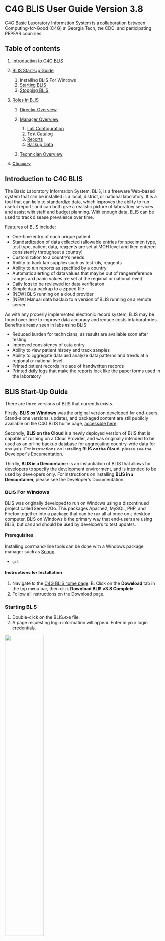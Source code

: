 # C4G BLIS User Guide Version 3.8

C4G Basic Laboratory Information System is a collaboration between Computing-for-Good (C4G) at Georgia Tech, the CDC, and participating PEPFAR countries.

<div style="page-break-after: always;"></div>

## Table of contents
1. [Introduction to C4G BLIS](#introduction)
2. [BLIS Start-Up Guide](#startup)
    1. [Installing BLIS For Windows](#blis_windows)
    2. [Starting BLIS](#starting_blis)
    3. [Stopping BLIS](#stopping_blis)

3. [Roles in BLIS](#blis_roles)
    1. [Director Overview](#director_overview)
    2. [Manager Overview](#manager_overview)
        1. [Lab Configuration](#lab_configuration)
        2. [Test Catalog](#test_catalog)
        3. [Reports](#reports)
        4. [Backup Data](#backup_data)

    3. [Technician Overview](#technician_overview)
4. [Glossary](#glossary)


## Introduction to C4G BLIS <a name="introduction"></a>
The Basic Laboratory Information System, BLIS, is a freeware Web-based system that can be installed in a local, district, or national laboratory. It is a tool that can help to standardize data, which improves the ability to run useful reports and can both give a realistic picture of laboratory services and assist with staff and budget planning. With enough data, BLIS can be used to track disease prevalence over time.

Features of BLIS include:
- One-time entry of each unique patient
- Standardization of data collected (allowable entries for specimen type, test type, patient data, reagents are set at MOH level and then entered consistently throughout a country)
- Customization to a country’s needs
- Ability to track lab supplies such as test kits, reagents
- Ability to run reports as specified by a country
- Automatic alerting of data values that may be out of range(reference ranges and panic values are set at the regional or national level)
- Daily logs to be reviewed for data verification
- Simple data backup to a zipped file 
- [NEW] BLIS running on a cloud provider
- [NEW] Manual data backup to a version of BLIS running on a remote server

As with any properly implemented electronic record system, BLIS may be found over time to improve data accuracy and reduce costs in laboratories. Benefits already seen in labs using BLIS:
- Reduced burden for technicians, as results are available soon after testing
- Improved consistency of data entry
- Ability to view patient history and track samples
- Ability to aggregate data and analyze data patterns and trends at a regional or national level
- Printed patient records in place of handwritten records
- Printed daily logs that make the reports look like the paper forms used in the laboratory

## BLIS Start-Up Guide <a name="startup"></a>
There are three versions of BLIS that currently exists. 

Firstly, **BLIS on Windows** was the original version developed for end-users. Stand-alone versions, updates, and packaged content are still publicly available on the C4G BLIS home page, [accessible here](http://blis.cc.gatech.edu/).

Secondly, **BLIS on the Cloud** is a newly deployed version of BLIS that is capable of running on a Cloud Provider, and was originally intended to be used as an online backup database for aggregating country-wide data for analysis. For instructions on installing **BLIS on the Cloud**, please see the Developer's Documentation.

Thirdly, **BLIS in a Devcontainer** is an instantiation of BLIS that allows for developers to specify the development environment, and is intended to be used by developers only. For instructions on installing **BLIS in a Devcontainer**, please see the Developer's Documentation.

### BLIS For Windows <a name="blis_windows"></a>
BLIS was originally developed to run on Windows using a discontinued project called Server2Go. This packages Apache2, MySQL, PHP, and Firefox together into a package that can be run all at once on a desktop computer. BLIS on Windows is the primary way that end-users are using BLIS, but can and should be used by developers to test updates.

#### Prerequisites
Installing command-line tools can be done with a Windows package manager such as [Scoop](https://scoop.sh/).

* `git`

#### Instructions for Installation
1. Navigate to the [C4G BLIS home page](http://blis.cc.gatech.edu/). 
B. Click on the **Download** tab in the top menu bar, then click **Download BLIS v3.8 Complete**.
3. Follow all instructions on the Download page.

### Starting BLIS <a name="starting_blis"></a>

1. Double-click on the BLIS.exe file.
2. A page requesting login information will appear. Enter in your login credentials.

<img src="./images/user_guide/login.png" width="50%"/> 

### Stopping BLIS <a name="stopping_blis"></a>
1. After your session is complete, click the **Logout** button in the top right pane of the screen.
2. A popup window will appear where you can rate your experience with C4G BLIS and write any comments you may have. After entering your feedback, press the **Submit** button to fully logout. Alternatively, you may press **Skip** to logout immediately without providing any feedback. If you do not wish to logout, press **CLOSE**.

<img src="./images/user_guide/logout.png" width="50%"/> 

## Roles in BLIS <a name="blis_roles"></a>
There are three roles in BLIS. 

Firstly, **Directors** (also referenced to as country directors) are a role held by a single individual at the management level of each country. The roles of Directors are to oversee many laboratories using BLIS, summarize data trends from uploaded patient data from across the country, and work with C4G developers to provide user feedback for future versions of BLIS.

Secondly, **Managers** (also referenced as admin users) are the managerial supervisors of laboratories. The roles of Managers are to maintain the user permissions to individual labs and alter individual lab configurations as needed.

Thirdly, **Technicians** are the majority of BLIS users. The role of Technicians is to enter in and verify patient data.

## Director Overview <a name="director_overview"></a>
The director role allows a user to control some components at a country level. This is organized into tabs, as with the other interfaces. 

### Lab Configurations
In the Lab Configurations tab, the director can view lab backups that have been imported. A list of the different lab configurations is also displayed, along with links to export each of these lab configurations. This allows a director to setup a lab configuration in advance and then export it for a new lab to import to streamline the process. 

To setup a new lab configuration, click the button to add a new lab. This walks the user through four steps to setup site information, technicians, base configuation, and test types. 

<p align="center">
<img src="./images/user_guide/new_lab_configuration.png" width=50%>
</p>

It is possible to add technicians during this setup process, but note that additional technicians can be added later. During setup of the base configuration, an existing lab configuration can be selected from the dropdown menu to use as a base. During the next step, test can be imported from an existing facility by selecting it from the dropdown menu. As with the other steps, the configuation can be further customized later from the Lab Configuration tab when logged in and work as a Manager. 

Clicking on the name of a facility takes the user to the Lab Configuration view, with all the same options available in the Manager view, plus three additional menu options: General Settings, Change Manager, Delete Configuration, and Import Configuration. For information on the other menu options and how they work, please go to the [Lab Configuration](#lab-configuration-a-name"labconfiguration") section. Each of the additional options are covered here.

The General Settings option allows the director to change the name or location of a facility. Additionally, the user can populate the database with random data or clear randomly populated data. The Change Manager option is self-explanatory. This option allows the director to select a user from the dropdown menu as the new lab manager. The Delete Configuration menu option should be used with caution. This allows the director to delete an entire lab configuation. Please use this with caution! 

Another functionality available on the Lab Configuration tab is importing lab backups. Lab managers can perform backups and send the backups to the director. To import a lab backup, from the Lab Configuration tab, select Import Lab Data. Browse to find the zipped backup provided by the lab, and click the import button. You will receive a confirmation message that the backup was successful or an error message if there is something wrong with the backup. 

If the backup is encrypted, it can only be unencrypted with the correct key. If you want the lab to send you an encrypted backup, you must first download the public key and share it with the lab. To do this, click the button to download a public key. It will get saved in your downloads folder by default. Send this file to the lab that is going to perform the backup. The lab manager can use the public key to export an encrypted backup from the Backup Data tab, and then share the zipped backup folder with you, which can be imported as described above. 

### Lab Managers
Under the Lab Managers tab, the director can add, edit, or delete lab managers. Click "edit" on an existing manager to change the name, email address, phone number, or language of a manager, or to reset the managers password. Note that you must go to the User Accounts menu option in the Lab Configurations tab from the Manager view to edit/reset passwords for Technician accounts (as opposed to manager accounts). 

### Test Catalog
The test catalog tab allows the director to add country-wide specimens and tests. 

### Reports 
The reports tab allows the director to build reports for some or all of the labs that are under the country's management. The aggregate reports work much as the aggegrate reports do within the Manager view, with two additional options to select a specific test and select which facilities should be included in the report. There is also a menu option to configure some of the aggregation settings (e.g. age ranges) for the reports. 


<br>

## Manager Overview <a name="manager_overview"></a>
The manager interface allows the Manager to do the following:
1. Add, edit, and delete users
2. Change the laboratory configuration settings in the **Lab Configuration** tab in the top menu bar
3. Generate and print reports in the **Reports** tab in the top menu bar

### Lab Configuration <a name="lab_configuration"></a>
The laboratory configuration can be changed by Managers or admin users of BLIS. Here, you can change how reports are generated, what patient data is collected, as well as various other settings. In general, laboratory settings are usually initialized by the Country Director, but can be modified to suit individual labs' needs.

The menu selection for the **Lab Configuration** tab - accessible in the top menu bar - is as follows:
1. [Summary](#summary)
2. [Tests](#tests)
3. [Search](#search)
4. [Reports](#reports)
5. [Results](#results)
6. [Sites](#sites)
7. [Inventory](#inventory)
8. [Barcode Settings](#barcode_settings)
9. [Billing](#billing)
10. [User Accounts](#user_accounts)
11. [Registration Fields](#registration_fields)
12. [Doctor Registration Fields](#doctor_registration_fields)
13. [Modify Language](#modify_language)
14. [Setup Local Network](#setup_local_network)
15. [BLIS Online](#blis_online)
16. [External Interface](#external_interface)
17. [Revert to Backup](#revert_to_backup)
18. [Manage Backup Keys](#manage_backup_keys)
19. [Export Configuration](#export_configuration)

#### Summary <a name="summary"></a>
The **Summary** page displays information about the laboratory. Specific information includes the Facility Name, Location, Lab Manager, available Specimen Types, available Test Types, and Technician Accounts allocated to the specific laboratory.

<img src="./images/user_guide/lab_configuration.png" width="50%"/>

#### Tests <a name="tests"></a>
The **Tests** page has a drop down menu that opens up to reveal three different options: **Specimen/Test Types**, **Target TAT**, and **Results Interpretation**.

##### Specimen/Test Types
The **Specimen/Test Types** page allows you to set the specimen and test types as appropriate for your country. Click **Show** to reveal hidden panes and **Hide** to close the panes. Check the box for each specimen type collected or test done at this facility, and click **Submit** to save.

<img src="./images/user_guide/specimen_test_type.png" width="50%"/>

##### Target TAT
The **Target TAT** page displays turnaround times for tests. To enter or change turnaround time, click **Edit**. The number and unit (such as “24 hours”) change to a text field and a drop-down list. Enter the desired number and choose **Hours** or **Days**. When finished, click the **Submit** button to save changes, or **Cancel** to discard changes. These options are below the list.

<img src="./images/user_guide/target_tat.png" width="50%"/>

#### Results Interpretation

The **Results Interpretation** page allows you to specify the interpretation for multiple ranges of values for each test type. To view or edit an existing test’s result, choose the test type from the drop-down list and click the **Search** button. The current interpretation appears. Edit using the text boxes.

To add a new range to the list, click the **Add Another** link and enter data in the text boxes. Click the **Submit** button to save changes, or **Cancel** to discard them.

<img src="./images/user_guide/results_interpretation.png" width="50%"/>

#### Search <a name="search"></a>
The **Search** page allows you to configure what results are displayed for each patient when a search is executed. It also allows you to change how many results are displayed on each page.

<img src="./images/user_guide/search.png" width="50%"/>

#### Reports <a name="reports"></a>
The **Reports** page has a drop down menu that opens up to reveal seven different options: **Infection Report**, **Test/Specimen Grouped Reports**, **Daily Report Settings**, **Enable/Disable Test Reports**, **Test Report Configuration**, **Worksheet**, and **Order Patient Fields**.

#### Infection Report
The **Infection Report** page generates an aggregate report of laboratory test results for a particular period for one or all lab sections. The tests listed in the report are the ones checked to include on the **Specimen/Test Types** page. Click **Edit** to make changes to the details reported. When finished, click **Submit** button to save changes, **Preview** to view the report, or **Cancel** to discard changes.

<img src="./images/user_guide/infection_report.png" width="50%"/>

#### Test/Specimen Grouped Reports
The **Test/Specimen Grouped Reports** page allows you to set the **Test Count (Grouped) Report** settings and the **Specimen Count (Grouped) Report** settings. Click **Edit** to change settings. When finished, click the **Submit** button to save changes, or **Cancel** to discard changes. 

<img src="./images/user_guide/test_specimen_grouped_reports.png" width="50%"/>

#### Daily Report Settings
The **Daily Report Settings** page allows you to set the layout of the **Patient Report**, **Daily Log - Specimens**, and **Daily Log - Patients**. Use the drop-down to select the report type, then click **Search**. Check or un-check boxes to show or hide patient, specimen, and test information. If desired, you can upload a .jpg logo file to appear on the report. When finished, click the **Submit** button to save changes, or **Cancel** to discard changes. These options are below the list.

<img src="./images/user_guide/test_specimen_grouped_reports.png" width="50%"/>

#### Enable/Disable Test Results
The **Enable/Disable Test Results** page allows you to enable or disable specific tests. Items on the left side are disabled; move the test items to the right side to enable them. When finished, click the **Submit** button to save changes, or **Cancel** to discard changes.

<img src="./images/user_guide/enable_disable_test_results.png" width="50%"/>

#### Test Report Configuration
The **Test Report Configuration** page allows you to visualize your enabled test configurations. Use the drop-down to select the test type from the enabled test list, then click **Search**. Click **Edit** to edit the configuration of the reported test data. Check or un-check boxes to show or hide patient, specimen, and test information. When finished, click the **Submit** button to save changes, or **Cancel** to discard changes

#### Worksheet
The **Worksheet** page allows you to create templates for gather patient data in the lab. In lab settings where data are not entered at the point of service, the data entry staff can enter the laboratory's patient information and ordered tests, then print the worksheet so that lab technicians can write test results and other data to be entered into BLIS. 

Select the **Lab Section** and **Test Type** and click **Search** to edit the report format. To edit a custom report, click **Edit** to the right of the report. To create a new custom worksheet, click the **Add Custom Worksheet** link at the bottom of the list.

<img src="./images/user_guide/worksheet.png" width="50%"/>

#### Results <a name="results"></a>
The **Results** page allows you to edit the parameters displayed in the batch results page. Currently, the editable data is limited to Patient information.

<img src="./images/user_guide/results.png" width="50%"/>

### Sites <a name="sites"></a>
The **Sites** page allows you to add, modify, or remove specimen collection sites to the laboratory records. When first spawning a laboratory, only one site - the default site - will exist. 

Additional information about the site can be provided in the textboxes - currently, BLIS supports adding in District and Region information. To add another site, click on the **Add Another** hyperlink at the top and fill in textbox with the new site name, then click **Submit**. To go back, click **Cancel**. 

<img src="./images/user_guide/sites.png" width="50%"/>

#### Inventory <a name="inventory"></a>
The **Inventory** page is a list of any existing reagents being tracked in BLIS. To add another, click the
**Add Item** link above the list and input the name, unit of measurement associated with the reagent, and any miscellaneous remarks about the reagent. After pressing **Submit**, don't forget to add the item's stock. On the **Current Inventory** page, you can **Log Stock Usage**, **Add Stock**, or **Edit Details**.

<img src="./images/user_guide/inventory.png" width="50%"/>

#### Barcode Settings <a name="barcode_settings"></a>
The **Barcode Settings** page allows you to configure the settings for barcode formats. Click on the **Page Help** for more details. After changing the settings, click **Submit** to save your edits.

<img src="./images/user_guide/barcode_settings.png" width="50%"/>

#### User Accounts <a name="user_accounts"></a>

#### Registration Fields <a name="registration_fields"></a>

#### Doctor Registration Fields <a name="doctor_registration_fields"></a>

#### Modify Language <a name="modify_language"></a>

### Setup Local Network <a name="modify_language"></a>

### BLIS Online <a name="blis_online"></a>
The **BLIS Online** page allows you to enter an IP address of a **BLIS on the Cloud** server. For more details about **BLIS on the Cloud** and how to create your own instantiation, please read the Developer's Documentation.

Please enter the IP address into the text box and click **Submit**. A message stating "BLIS Cloud hostname updated successfully!" will pop up if submitted correctly. 

<img src="./images/user_guide/blis_online.png" width="50%"/>

#### External Interface <a name="external_interface"></a>

#### Revert to Backup <a name="revert_to_backup"></a>

#### Manage Backup Keys <a name="manage_backup_keys"></a>
The **Manage Backup Keys** page allows you to create, manage, or delete key pairs in order to encrypt laboratory backup data. Encrypting laboratory backup data with a unique key-pair ensures that only the personnel with the correct private key will be able to successfully decrypt the encrypted data with the correlated public key.

The home screen of the **Manage Backup Keys** page displays the list of currently active public keys. In the example image below, only one public key is available for use, with a key alias of "my_pubkey".

<img src="./images/user_guide/manage_backup_keys.png" width="50%"/>

##### Disable Encrypted Backups
Toggle this button to disable or enable encrypted backups. It is recommended to enable encrypted backups to protect private patient information.

##### Download Public Key
This button opens a popup window prompting the user to download a public key. This key should be saved onto the computer.

<img src="./images/user_guide/download_public_key.png" width="50%"/>

##### Add Key Alias
To add a new public key, click **Add Key Alias**. Fill free to enter in any key alias names here. We recommend entering in some identifying information that describes the origin of the public key. For example, if the public key was provided by the country director, the key alias name could be "country_director_pubkey".

To upload the public key, click **Browse** and use the File Upload navigational controls to select the desired public key (ending in a .blis file extension). After selecting the correct public key, click **Add** to add the public key to the list of currently active public keys, or **Cancel** to discard changes.

<img src="./images/user_guide/add_key_alias.png" width="50%"/>

#### Export Configuration <a name="export_configuration"></a>
The **Export Configuration** page allows you to export all configuration settings to Microsoft Word. Clicking this link opens a new browser tab with a preview showing all preset and custom fields as well as report settings. The preview has three buttons at the top: Print, Export as Word document, and Close.
Click the **Print** button to open the print dialog box; **Export as Word document** to create a file named **blisreport_[date of report].doc**, which you may open or save, or **Close** to close this browser tab.

<img src="./images/user_guide/export_configuration.png" width="50%"/>

### Test Catalog <a name="test_catalog"></a>
The **Test Catalog** page allows the Manager to add or edit specimen or test types used in their laboratory.

<img src="./images/user_guide/test_catalog.png" width="50%"/>

#### Specimen Type
The **Specimen Type** page allows for adding or editing specimen types used in the laboratory.

<img src="./images/user_guide/test_catalog_specimen.png" width="50%"/>

Click **Add** New to enter a new specimen type. Required fields are **Name**, which is a text box for entering the name of the specimen, and **Compatible Tests**, which allows you to check the tests that can be performed using that specimen. **Ctrl-F** opens the Find function to search for a test. You may enter a **Description** of the specimen type, which is optional.

To edit the information about a specimen type, find the one you wish to edit on the list
and then click the **Edit** link in the far-right column.

Click **Submit** button to save changes, **Cancel** to discard.

<img src="./images/user_guide/test_catalog_specimen_edit.png" width="50%"/>

#### Test Type
The **Test Type** page allows for adding or editing test types used in the laboratory. It is controlled the same way as Specimen Types.

<img src="./images/user_guide/test_catalog_test.png" width="50%"/>

Click **Add New** to enter a new test type. Required fields are Name, which is a text box; **Lab Section**, a drop-down list that includes an option to add a new section; **Measures**, which are editable; and **Compatible Specimens**, which allows you to check one or more specimens that can be used for this test.

Optional fields include **Description** (text box), **Clinical Data**, **Panel Test** (a check-box, checked for Yes), **Hide Patient’s Name** (drop-down Yes/No), **Prevalence Threshold** (text box), and **Target TAT** (text box).

To edit the information about a test type, find the one you wish to edit on the list and then click the **Edit** link in the far-right column.

Click **Submit** button to save changes, or **Cancel** to discard.

<img src="./images/user_guide/test_catalog_test_edit.png" width="50%"/>


### Reports <a name="reports"></a>
The **Reports** page can be accessed by either the Technician or Manager. 

<img src="./images/user_guide/reports.png" width="50%"/>

#### Daily Reports
The **Daily Reports** should be generated each day for both the Patient Report and also Daily Log.

##### Patient Report
The **Patient Reports** page generates reports for each searchable patient. 

Search for the patient by Patient Name, Patient Number, or Patient ID and Lab Section to which the patients' specimen are registered against. Click the **Search** button to start search. Select the patient you want from the list if more than one patient matches your search criteria. Click **View Report** to see all data for that patient, or **Select Tests** to see tests ordered and the results for that patient.

You can edit the report to show activity within a date range, include pending tests for which results are not available, set printing information, or export to Word using the controls at the top of the page.

<img src="./images/user_guide/patient_report.png" width="100%"/>

##### Daily Log
The **Daily Log** creats a report of the day's activity.

Set the date range to reflect the log to print. You can run a report of the day’s activity by patients seen (by clicking **Patient Records**), or by tests run (by clicking **Test Records**). If you choose Test Records, You can choose to run a log for one lab section or for one type of test. The default settings are test records, all sections, and all tests. The report opens in a new browser tab and has **Print** and **Export** controls at the top of the page.

Also patient barcodes for each patient with the number of specimens they have handed over can also be printed over a given a range of time by selecting the **Patient Barcode** option.

<img src="./images/user_guide/daily_log.png" width="50%"/>

#### Aggregate Reports
Aggregate Reports generates reports for specific data selected by the user.

##### Prevalence Rate

##### Counts

##### Turnaround Time



### Backup Data <a name="backup_data"></a>
The **Backup Data** feature was created for two reasons - to revert to a previously backed-up copy in cases of system failure, but also to create a backup file of the current laboratory patient data for uploading to a **BLIS on Cloud** version. 

For example, one intended use of the second scenario would be to upload the current laboratory data to the director's instantiation of BLIS. A conglomeration of multiple labs' data would permit the director to visualize larger trends in the healthcare data across several laboratories. This would aid the director in understanding the needs of individual labs, and permit them to mobilize aid catered to the specific needs of each laboratories.

The below image is the default view of the **Backup Data** page.

<img src="./images/user_guide/backup_data.png" width="50%"/>

#### Backup Data with Pre-Existing Key
If a public key has already been registered to the personnel account through the **Lab Configuration** > **Manage Backup Keys** functionality, then the key should appear in the drop-down menu. In the image below, *my_pubkey* is a pre-existing public key that had been previously registered. Please select the key from the drop-down menu.

<img src="./images/user_guide/backup_data_preexisting_key.png" width="50%"/>

#### Backup Data without Pre-Existing Key
If the desired public key has not already been registered to the account, then please select *New Key...* from the drop-down menu. Two new boxes should appear. Give the key a name (recommend either the lab name or lab ID), and click on the **Browse** button. Find the public key that was previously downloaded onto your computer and select it to upload.

<img src="./images/user_guide/backup_data_no_preexisting_key.png" width="50%"/>

After selecting the public key of choice, please choose the desired backup (General or Anonymized) and then click **Backup** to trigger the data backup. A new page should pop up, confirming that the backup was successful. Please click the **Download Zip** hyperlink to download the zipped file to your Desktop. 

Additionally, if a Backup IP Address was previously set in **Lab Configuration** > **BLIS Online** page, a copy of the backup will be sent to the BLIS version hosted on the specified IP Address.

<img src="./images/user_guide/download_successful.png" width="50%"/>

### Technician Overview <a name="technician_overview"></a>
The technician interface allows the Technician to do the following:
1. Register new patients and look up existing patients
2. Add results for a patient based on the specimens provided
3. Manage existing reagents currently being tracked in BLIS

#### Registration
The **Registration** page allows the Technician to register new patients or lookup existing patients based on name, patient ID or number.

#### Add New Patient
Click on the hyperlink to *Add New Patient >>* illustrated in the red circle in the image below.

<img src="./images/user_guide/add_new_patient.png" width="50%"/>



<img src="./images/user_guide/add_new_patient_2.png" width="50%"/>

